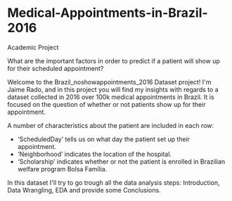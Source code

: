 # Medical-Appointments-in-Brazil-2016
Academic Project

What are the important factors in order to predict if a patient will show up for their scheduled appointment?

Welcome to the Brazil_noshowappointments_2016 Dataset project! I'm Jaime Rado, and in this project you will find my insights with regards to a dataset collected in 2016 over 100k medical appointments in Brazil. It is focused on the question of whether or not patients show up for their appointment.

A number of characteristics about the patient are included in each row:
- ‘ScheduledDay’ tells us on what day the patient set up their appointment.
- ‘Neighborhood’ indicates the location of the hospital.
- ‘Scholarship’ indicates whether or not the patient is enrolled in Brazilian welfare program Bolsa Família.

In this dataset I'll try to go trough all the data analysis steps: Introduction, Data Wrangling, EDA and provide some Conclusions.
